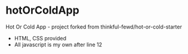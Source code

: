 # hotOrColdApp
Hot Or Cold App - project forked from thinkful-fewd/hot-or-cold-starter
 - HTML, CSS provided
 - All javascript is my own after line 12
